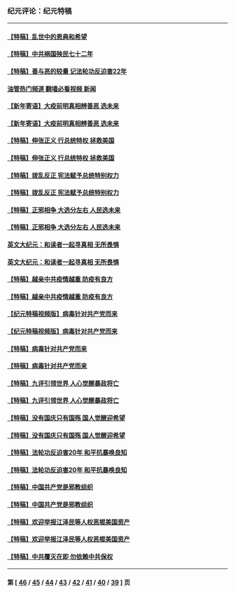 ### 纪元评论：纪元特稿
---
#### [【特稿】乱世中的恩典和希望](../../pages/nsc424/n13734687.md?05150330) 
#### [【特稿】中共祸国殃民七十二年](../../pages/nsc424/n13272607.md?05150330) 
#### [【特稿】善与恶的较量 记法轮功反迫害22年](../../pages/nsc424/n13086597.md?05150330) 
#### [油管热门频道 翻墙必看视频 新闻](ok?05150330)
#### [【新年寄语】大疫前明真相辨善恶 选未来](../../pages/nsc424/n12660855.md?05150330) 
#### [【新年寄语】大疫前明真相辨善恶 选未来](../../pages/nsc424/n12660855.md?05150330) 
#### [【特稿】伸张正义 行总统特权 拯救美国](../../pages/nsc424/n12616806.md?05150330) 
#### [【特稿】伸张正义 行总统特权 拯救美国](../../pages/nsc424/n12616806.md?05150330) 
#### [【特稿】拨乱反正 宪法赋予总统特别权力](../../pages/nsc424/n12598306.md?05150330) 
#### [【特稿】拨乱反正 宪法赋予总统特别权力](../../pages/nsc424/n12598306.md?05150330) 
#### [【特稿】正邪相争 大选分左右 人民选未来](../../pages/nsc424/n12545208.md?05150330) 
#### [【特稿】正邪相争 大选分左右 人民选未来](../../pages/nsc424/n12545208.md?05150330) 
#### [英文大纪元：和读者一起寻真相 无所畏惧](../../pages/nsc424/n12542027.md?05150330) 
#### [英文大纪元：和读者一起寻真相 无所畏惧](../../pages/nsc424/n12542027.md?05150330) 
#### [【特稿】越亲中共疫情越重 防疫有良方](../../pages/nsc424/n12042989.md?05150330) 
#### [【特稿】越亲中共疫情越重 防疫有良方](../../pages/nsc424/n12042989.md?05150330) 
#### [【纪元特稿视频版】病毒针对共产党而来](../../pages/nsc424/n11977328.md?05150330) 
#### [【纪元特稿视频版】病毒针对共产党而来](../../pages/nsc424/n11977328.md?05150330) 
#### [【特稿】病毒针对共产党而来](../../pages/nsc424/n11928818.md?05150330) 
#### [【特稿】病毒针对共产党而来](../../pages/nsc424/n11928818.md?05150330) 
#### [【特稿】九评引领世界 人心觉醒暴政将亡](../../pages/nsc424/n11660496.md?05150330) 
#### [【特稿】九评引领世界 人心觉醒暴政将亡](../../pages/nsc424/n11660496.md?05150330) 
#### [【特稿】没有国庆只有国殇 国人觉醒迎希望](../../pages/nsc424/n11549354.md?05150330) 
#### [【特稿】没有国庆只有国殇 国人觉醒迎希望](../../pages/nsc424/n11549354.md?05150330) 
#### [【特稿】法轮功反迫害20年 和平抗暴唤良知](../../pages/nsc424/n11389135.md?05150330) 
#### [【特稿】法轮功反迫害20年 和平抗暴唤良知](../../pages/nsc424/n11389135.md?05150330) 
#### [【特稿】中国共产党是邪教组织](../../pages/nsc424/n11355551.md?05150330) 
#### [【特稿】中国共产党是邪教组织](../../pages/nsc424/n11355551.md?05150330) 
#### [【特稿】欢迎举报江泽民等人权恶棍美国资产](../../pages/nsc424/n11303040.md?05150330) 
#### [【特稿】欢迎举报江泽民等人权恶棍美国资产](../../pages/nsc424/n11303040.md?05150330) 
#### [【特稿】中共覆灭在即 勿依赖中共保权](../../pages/nsc424/n11278510.md?05150330) 

---
#### 第 [ [46](./46.md?05150330) / [45](./45.md?05150330) / [44](./44.md?05150330) / [43](./43.md?05150330) / [42](./42.md?05150330) / [41](./41.md?05150330) / [40](./40.md?05150330) / [39](./39.md?05150330) ] 页
